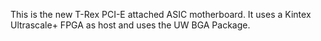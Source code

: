 This is the new T-Rex PCI-E attached ASIC motherboard. It uses a Kintex Ultrascale+ FPGA as host and uses the UW BGA Package.
